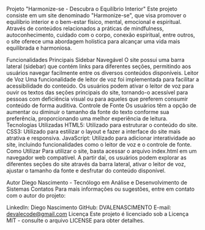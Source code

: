 Projeto "Harmonize-se - Descubra o Equilíbrio Interior"
Este projeto consiste em um site denominado "Harmonize-se", que visa promover o equilíbrio interior e o bem-estar físico, mental, emocional e espiritual. Através de conteúdos relacionados a práticas de mindfulness, autoconhecimento, cuidado com o corpo, conexão espiritual, entre outros, o site oferece uma abordagem holística para alcançar uma vida mais equilibrada e harmoniosa.

Funcionalidades Principais
Sidebar Navegável
O site possui uma barra lateral (sidebar) que contém links para diferentes seções, permitindo aos usuários navegar facilmente entre os diversos conteúdos disponíveis.
Leitor de Voz
Uma funcionalidade de leitor de voz foi implementada para facilitar a acessibilidade do conteúdo. Os usuários podem ativar o leitor de voz para ouvir os textos das seções principais do site, tornando-o acessível para pessoas com deficiência visual ou para aqueles que preferem consumir conteúdo de forma auditiva.
Controle de Fonte
Os usuários têm a opção de aumentar ou diminuir o tamanho da fonte do texto conforme sua preferência, proporcionando uma melhor experiência de leitura.
Tecnologias Utilizadas
HTML5: Utilizado para estruturar o conteúdo do site.
CSS3: Utilizado para estilizar o layout e fazer a interface do site mais atrativa e responsiva.
JavaScript: Utilizado para adicionar interatividade ao site, incluindo funcionalidades como o leitor de voz e o controle de fonte.
Como Utilizar
Para utilizar o site, basta acessar o arquivo index.html em um navegador web compatível. A partir daí, os usuários podem explorar as diferentes seções do site através da barra lateral, ativar o leitor de voz, ajustar o tamanho da fonte e desfrutar do conteúdo disponível.

Autor
Diego Nascimento - Tecnólogo em Análise e Desenvolvimento de Sistemas
Contatos
Para mais informações ou sugestões, entre em contato com o autor do projeto:

LinkedIn: Diego Nascimento
GitHub: DVALENASCIMENTO
E-mail: devalecode@gmail.com
Licença
Este projeto é licenciado sob a Licença MIT - consulte o arquivo LICENSE para obter detalhes.
